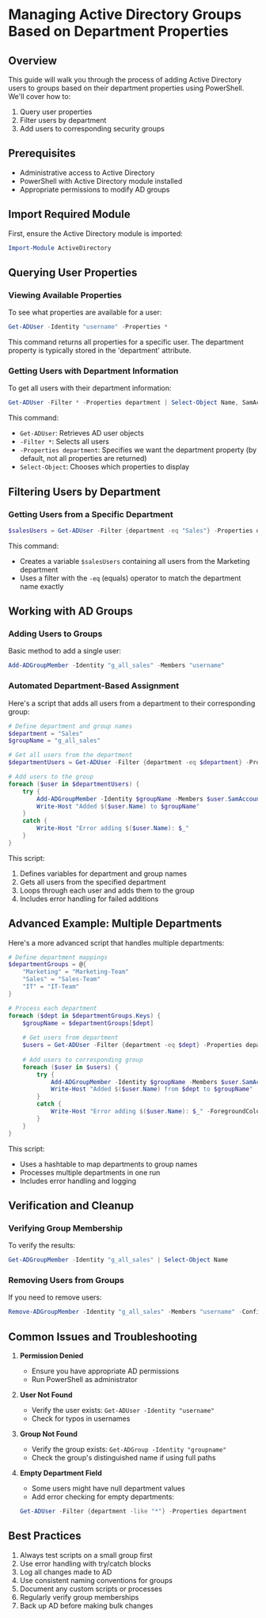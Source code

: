 # Managing Active Directory Groups Based on Department Properties

## Overview
This guide will walk you through the process of adding Active Directory users to groups based on their department properties using PowerShell. We'll cover how to:
1. Query user properties
2. Filter users by department
3. Add users to corresponding security groups

## Prerequisites
- Administrative access to Active Directory
- PowerShell with Active Directory module installed
- Appropriate permissions to modify AD groups

## Import Required Module
First, ensure the Active Directory module is imported:

```powershell
Import-Module ActiveDirectory
```

## Querying User Properties

### Viewing Available Properties
To see what properties are available for a user:

```powershell
Get-ADUser -Identity "username" -Properties *
```

This command returns all properties for a specific user. The department property is typically stored in the 'department' attribute.

### Getting Users with Department Information
To get all users with their department information:

```powershell
Get-ADUser -Filter * -Properties department | Select-Object Name, SamAccountName, department
```

This command:
- `Get-ADUser`: Retrieves AD user objects
- `-Filter *`: Selects all users
- `-Properties department`: Specifies we want the department property (by default, not all properties are returned)
- `Select-Object`: Chooses which properties to display

## Filtering Users by Department

### Getting Users from a Specific Department
```powershell
$salesUsers = Get-ADUser -Filter {department -eq "Sales"} -Properties department
```

This command:
- Creates a variable `$salesUsers` containing all users from the Marketing department
- Uses a filter with the `-eq` (equals) operator to match the department name exactly

## Working with AD Groups

### Adding Users to Groups
Basic method to add a single user:

```powershell
Add-ADGroupMember -Identity "g_all_sales" -Members "username"
```

### Automated Department-Based Assignment
Here's a script that adds all users from a department to their corresponding group:

```powershell
# Define department and group names
$department = "Sales"
$groupName = "g_all_sales"

# Get all users from the department
$departmentUsers = Get-ADUser -Filter {department -eq $department} -Properties department

# Add users to the group
foreach ($user in $departmentUsers) {
    try {
        Add-ADGroupMember -Identity $groupName -Members $user.SamAccountName
        Write-Host "Added $($user.Name) to $groupName"
    }
    catch {
        Write-Host "Error adding $($user.Name): $_"
    }
}
```

This script:
1. Defines variables for department and group names
2. Gets all users from the specified department
3. Loops through each user and adds them to the group
4. Includes error handling for failed additions

## Advanced Example: Multiple Departments
Here's a more advanced script that handles multiple departments:

```powershell
# Define department mappings
$departmentGroups = @{
    "Marketing" = "Marketing-Team"
    "Sales" = "Sales-Team"
    "IT" = "IT-Team"
}

# Process each department
foreach ($dept in $departmentGroups.Keys) {
    $groupName = $departmentGroups[$dept]
    
    # Get users from department
    $users = Get-ADUser -Filter {department -eq $dept} -Properties department
    
    # Add users to corresponding group
    foreach ($user in $users) {
        try {
            Add-ADGroupMember -Identity $groupName -Members $user.SamAccountName
            Write-Host "Added $($user.Name) from $dept to $groupName"
        }
        catch {
            Write-Host "Error adding $($user.Name): $_" -ForegroundColor Red
        }
    }
}
```

This script:
- Uses a hashtable to map departments to group names
- Processes multiple departments in one run
- Includes error handling and logging

## Verification and Cleanup

### Verifying Group Membership
To verify the results:

```powershell
Get-ADGroupMember -Identity "g_all_sales" | Select-Object Name
```

### Removing Users from Groups
If you need to remove users:

```powershell
Remove-ADGroupMember -Identity "g_all_sales" -Members "username" -Confirm:$false
```

## Common Issues and Troubleshooting

1. **Permission Denied**
   - Ensure you have appropriate AD permissions
   - Run PowerShell as administrator

2. **User Not Found**
   - Verify the user exists: `Get-ADUser -Identity "username"`
   - Check for typos in usernames

3. **Group Not Found**
   - Verify the group exists: `Get-ADGroup -Identity "groupname"`
   - Check the group's distinguished name if using full paths

4. **Empty Department Field**
   - Some users might have null department values
   - Add error checking for empty departments:
   ```powershell
   Get-ADUser -Filter {department -like "*"} -Properties department
   ```

## Best Practices

1. Always test scripts on a small group first
2. Use error handling with try/catch blocks
3. Log all changes made to AD
4. Use consistent naming conventions for groups
5. Document any custom scripts or processes
6. Regularly verify group memberships
7. Back up AD before making bulk changes